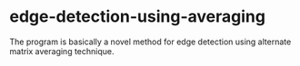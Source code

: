 # edge-detection-using-averaging
The program is basically a novel method for edge detection using alternate matrix averaging technique.
